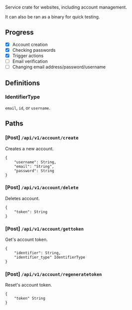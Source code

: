 Service crate for websites, including account management.

It can also be ran as a binary for quick testing.

## Progress

- [x] Account creation
- [x] Checking passwords
- [x] Trigger actions
- [ ] Email verification
- [ ] Changing email address/password/username

## Definitions

### IdentifierType

`email`, `id`, or `username`.

## Paths

### [Post] `/api/v1/account/create`

Creates a new account.

```
{
	"username": String,
	"email": "String",
	"password": String
}
```

### [Post] `/api/v1/account/delete`

Deletes account.

```
{
	"token": String
}
```

### [Post] `/api/v1/account/gettoken`

Get's account token.

```
{
	"identifier": String,
	"identifier_type" IdentifierType
}
```

### [Post] `/api/v1/account/regeneratetoken`

Reset's account token.

```
{
	"token" String
}
```
